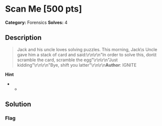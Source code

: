 # Scan Me [500 pts]

**Category:** Forensics
**Solves:** 4

## Description
>Jack and his uncle loves solving puzzles. This morning, Jack\s Uncle gave him a stack of card and said:\r\n\r\n"In order to solve this, don\t scramble the card, scramble the egg"\r\n\r\n"Just kidding"\r\n\r\n"Bye, shift you latter"\r\n\r\n**Author**: IGNITE

**Hint**
* -

## Solution

### Flag

